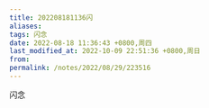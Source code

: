 ```yaml
---
title: 202208181136闪
aliases: 
tags: 闪念
date: 2022-08-18 11:36:43 +0800,周四
last_modified_at: 2022-10-09 22:51:36 +0800,周日
from: 
permalink: /notes/2022/08/29/223516
---
```


闪念
